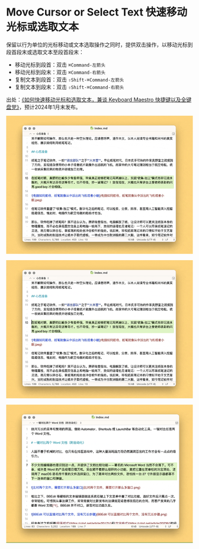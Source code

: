 # Move Cursor or Select Text 快速移动光标或选取文本

保留以行为单位的光标移动或文本选取操作之同时，提供双击操作，以移动光标到段首段末或选取文本至段首段末：

- 移动光标到段首：双击 `⌘Command-左箭头`
- 移动光标到段末：双击 `⌘Command-右箭头`
- 复制文本到段首：双击 `⇧Shift-⌘Command-左箭头`
- 复制文本到段末：双击 `⇧Shift-⌘Command-右箭头`

出处：[《如何快速移动光标和选取文本，兼谈  Keyboard Maestro 快捷键以及全键盘党》](https://utgd.net/article/20359)，预计2024年1月末发布。

![title](img1.gif)

![title](img2.gif)

![title](img3.gif)
